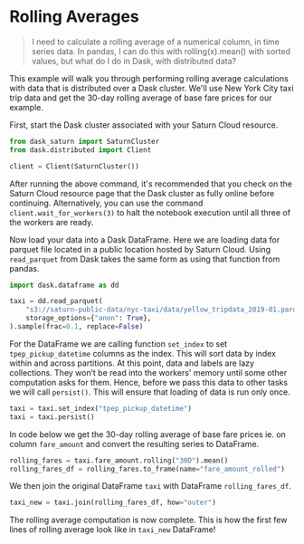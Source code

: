 # Rolling Averages
> I need to calculate a rolling average of a numerical column, in time series data. In pandas, I can do this with rolling(x).mean() with sorted values, but what do I do in Dask, with distributed data?

This example will walk you through performing rolling average calculations with data that is distributed over a Dask cluster. We'll use New York City taxi trip data and get the 30-day rolling average of base fare prices for our example.

First, start the Dask cluster associated with your Saturn Cloud resource.


```python
from dask_saturn import SaturnCluster
from dask.distributed import Client

client = Client(SaturnCluster())
```

After running the above command, it's recommended that you check on the Saturn Cloud resource page that the Dask cluster as fully online before continuing. Alternatively, you can use the command `client.wait_for_workers(3)` to halt the notebook execution until all three of the workers are ready.

Now load your data into a Dask DataFrame. Here we are loading data for parquet file located in a public location hosted by Saturn Cloud. Using `read_parquet` from Dask takes the same form as using that function from pandas.


```python
import dask.dataframe as dd

taxi = dd.read_parquet(
    "s3://saturn-public-data/nyc-taxi/data/yellow_tripdata_2019-01.parquet",
    storage_options={"anon": True},
).sample(frac=0.1, replace=False)
```

For the DataFrame we are calling function `set_index` to set `tpep_pickup_datetime` columns as the index. This will sort data by index within and across partitions. At this point, data and labels are lazy collections. They won’t be read into the workers' memory until some other computation asks for them. Hence, before we pass this data to other tasks we will call `persist()`. This will ensure that loading of data is run only once.


```python
taxi = taxi.set_index("tpep_pickup_datetime")
taxi = taxi.persist()
```

In code below we get the 30-day rolling average of base fare prices ie. on column `fare_amount` and convert the resulting series to DataFrame.


```python
rolling_fares = taxi.fare_amount.rolling("30D").mean()
rolling_fares_df = rolling_fares.to_frame(name="fare_amount_rolled")
```

We then join the original DataFrame `taxi` with DataFrame `rolling_fares_df`.


```python
taxi_new = taxi.join(rolling_fares_df, how="outer")
```

The rolling average computation is now complete. This is how the first few lines of rolling average look like in `taxi_new` DataFrame!




